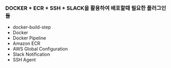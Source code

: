 ### DOCKER + ECR + SSH + SLACK을 활용하여 배포할때 필요한 플러그인들

- docker-build-step
- Docker
- Docker Pipeline
- Amazon ECR
- AWS Global Configuration
- Slack Notification
- SSH Agent
